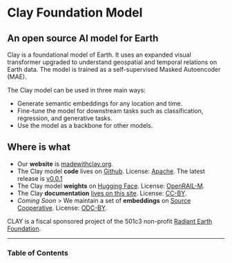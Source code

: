 # Clay Foundation Model

## An open source AI model for Earth

Clay is a foundational model of Earth. It uses an expanded visual transformer upgraded to understand geospatial and temporal relations on Earth data. The model is trained as a self-supervised Masked Autoencoder (MAE).

The Clay model can be used in three main ways:
- Generate semantic embeddings for any location and time. 
- Fine-tune the model for downstream tasks such as classification, regression, and generative tasks.
- Use the model as a backbone for other models.


## Where is what

- Our **website** is [madewithclay.org](https://madewithclay.org).
- The Clay model **code** lives on [Github](https://github.com/Clay-foundation/model). License: [Apache](https://github.com/Clay-foundation/model/LICENSE). The latest release is [v0.0.1](https://github.com/Clay-foundation/model/releases/tag/v0.0.1)
- The Clay model **weights**  on [Hugging Face](https://huggingface.co/made-with-clay/Clay/). License: [OpenRAIL-M](https://github.com/Clay-foundation/model/blob/main/LICENSE-MODEL.md).
- The Clay **documentation** [lives on this site](https://clay-foundation.github.io/model/intro.html). License: [CC-BY](http://creativecommons.org/licenses/by/4.0/).
- *Coming Soon* > We maintain a set of **embeddings** on [Source Cooperative](https://beta.source.coop/clay/). License: [ODC-BY](https://opendatacommons.org/licenses/by/).

CLAY is a fiscal sponsored project of the 501c3 non-profit [Radiant Earth Foundation](https://www.radiant.earth/).


---
### Table of Contents

```{tableofcontents}
```
